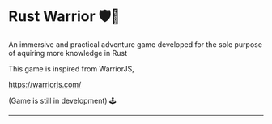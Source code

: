# Rust Warrior 🛡️🤺


An immersive and practical adventure game developed for the sole purpose of aquiring more knowledge in Rust

This game is inspired from WarriorJS,

https://warriorjs.com/

(Game is still in development) 🕹️

---
